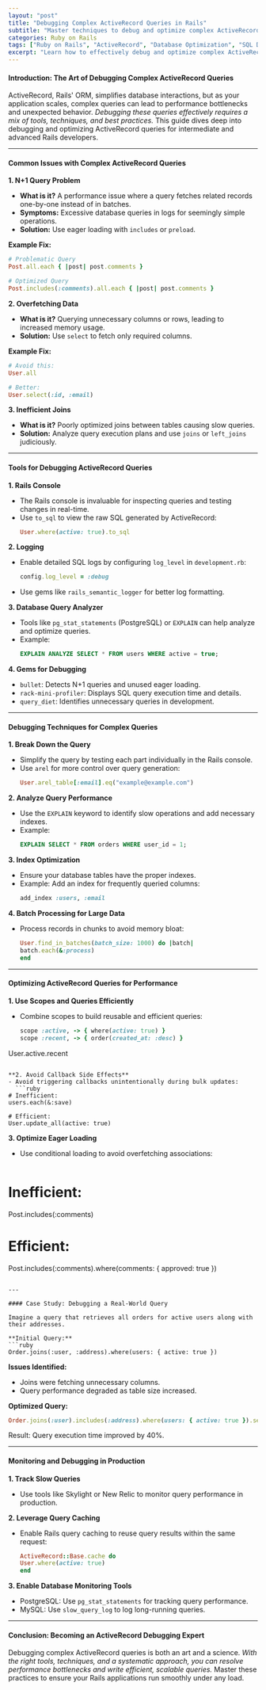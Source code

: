 ```yaml
---
layout: "post"
title: "Debugging Complex ActiveRecord Queries in Rails"
subtitle: "Master techniques to debug and optimize complex ActiveRecord queries in Ruby on Rails"
categories: Ruby on Rails
tags: ["Ruby on Rails", "ActiveRecord", "Database Optimization", "SQL Debugging", "Performance Tuning", "Rails Debugging"]
excerpt: "Learn how to effectively debug and optimize complex ActiveRecord queries in Rails to improve database performance and application scalability."
---
```


#### Introduction: The Art of Debugging Complex ActiveRecord Queries
ActiveRecord, Rails' ORM, simplifies database interactions, but as your application scales, complex queries can lead to performance bottlenecks and unexpected behavior. *Debugging these queries effectively requires a mix of tools, techniques, and best practices.* This guide dives deep into debugging and optimizing ActiveRecord queries for intermediate and advanced Rails developers.

---

#### Common Issues with Complex ActiveRecord Queries

**1. N+1 Query Problem**
- **What is it?** A performance issue where a query fetches related records one-by-one instead of in batches.
- **Symptoms:** Excessive database queries in logs for seemingly simple operations.
- **Solution:** Use eager loading with `includes` or `preload`.

**Example Fix:**  
```ruby
# Problematic Query
Post.all.each { |post| post.comments }

# Optimized Query
Post.includes(:comments).all.each { |post| post.comments }
```

**2. Overfetching Data**
- **What is it?** Querying unnecessary columns or rows, leading to increased memory usage.
- **Solution:** Use `select` to fetch only required columns.

**Example Fix:**  
```ruby
# Avoid this:
User.all

# Better:
User.select(:id, :email)
```

**3. Inefficient Joins**
- **What is it?** Poorly optimized joins between tables causing slow queries.
- **Solution:** Analyze query execution plans and use `joins` or `left_joins` judiciously.

---

#### Tools for Debugging ActiveRecord Queries

**1. Rails Console**
- The Rails console is invaluable for inspecting queries and testing changes in real-time.
- Use `to_sql` to view the raw SQL generated by ActiveRecord:  
  ```ruby
  User.where(active: true).to_sql
  ```

**2. Logging**
- Enable detailed SQL logs by configuring `log_level` in `development.rb`:  
  ```ruby
  config.log_level = :debug
  ```
- Use gems like `rails_semantic_logger` for better log formatting.

**3. Database Query Analyzer**
- Tools like `pg_stat_statements` (PostgreSQL) or `EXPLAIN` can help analyze and optimize queries.
- Example:  
  ```sql
  EXPLAIN ANALYZE SELECT * FROM users WHERE active = true;
  ```

**4. Gems for Debugging**
- `bullet`: Detects N+1 queries and unused eager loading.
- `rack-mini-profiler`: Displays SQL query execution time and details.
- `query_diet`: Identifies unnecessary queries in development.

---

#### Debugging Techniques for Complex Queries

**1. Break Down the Query**
- Simplify the query by testing each part individually in the Rails console.
- Use `arel` for more control over query generation:  
  ```ruby
  User.arel_table[:email].eq("example@example.com")
  ```

**2. Analyze Query Performance**
- Use the `EXPLAIN` keyword to identify slow operations and add necessary indexes.
- Example:  
  ```sql
  EXPLAIN SELECT * FROM orders WHERE user_id = 1;
  ```

**3. Index Optimization**
- Ensure your database tables have the proper indexes.
- Example: Add an index for frequently queried columns:  
  ```ruby
  add_index :users, :email
  ```

**4. Batch Processing for Large Data**
- Process records in chunks to avoid memory bloat:  
  ```ruby
  User.find_in_batches(batch_size: 1000) do |batch|
  batch.each(&:process)
  end
  ```

---

#### Optimizing ActiveRecord Queries for Performance

**1. Use Scopes and Queries Efficiently**
- Combine scopes to build reusable and efficient queries:  
  ```ruby
  scope :active, -> { where(active: true) }
  scope :recent, -> { order(created_at: :desc) }

User.active.recent
```

**2. Avoid Callback Side Effects**
- Avoid triggering callbacks unintentionally during bulk updates:  
  ```ruby
# Inefficient:
users.each(&:save)

# Efficient:
User.update_all(active: true)
```

**3. Optimize Eager Loading**
- Use conditional loading to avoid overfetching associations:  
  ```ruby
# Inefficient:
Post.includes(:comments)

# Efficient:
Post.includes(:comments).where(comments: { approved: true })
```

---

#### Case Study: Debugging a Real-World Query

Imagine a query that retrieves all orders for active users along with their addresses.

**Initial Query:**  
```ruby
Order.joins(:user, :address).where(users: { active: true })
```

**Issues Identified:**
- Joins were fetching unnecessary columns.
- Query performance degraded as table size increased.

**Optimized Query:**  
```ruby
Order.joins(:user).includes(:address).where(users: { active: true }).select(:id, :user_id, :address_id)
```

Result: Query execution time improved by 40%.

---

#### Monitoring and Debugging in Production

**1. Track Slow Queries**
- Use tools like Skylight or New Relic to monitor query performance in production.

**2. Leverage Query Caching**
- Enable Rails query caching to reuse query results within the same request:  
  ```ruby
  ActiveRecord::Base.cache do
  User.where(active: true)
  end
  ```

**3. Enable Database Monitoring Tools**
- PostgreSQL: Use `pg_stat_statements` for tracking query performance.
- MySQL: Use `slow_query_log` to log long-running queries.

---

#### Conclusion: Becoming an ActiveRecord Debugging Expert
Debugging complex ActiveRecord queries is both an art and a science. *With the right tools, techniques, and a systematic approach, you can resolve performance bottlenecks and write efficient, scalable queries.* Master these practices to ensure your Rails applications run smoothly under any load.
